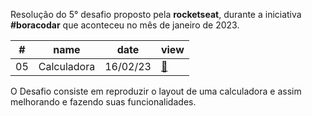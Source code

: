 <p>Resolução do 5° desafio proposto pela <strong>rocketseat</strong>, durante a iniciativa <strong>#boracodar</strong> que aconteceu no mês de janeiro de 2023.</p>

<table>
  <thead>
    <tr>
      <th>#</th>
      <th>name</th>
      <th>date</th>
      <th>view</th>
    </tr>
  </thead>
  <tbody>
    <tr>
      <td>05</td>
      <td>Calculadora</td>
      <td>16/02/23</td>
      <td><a href="https://boracodar5.vercel.app/">🔗</a></td>
    </tr>
  </tbody>
</table>

<p>O Desafio consiste em reproduzir o layout de uma calculadora e assim melhorando e fazendo suas funcionalidades.</p>
